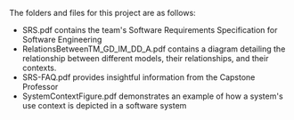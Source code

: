 The folders and files for this project are as follows:

- SRS.pdf contains the team's Software Requirements Specification for Software Engineering
- RelationsBetweenTM_GD_IM_DD_A.pdf contains a diagram detailing the relationship between different models, their relationships, and their contexts.
- SRS-FAQ.pdf provides insightful information from the Capstone Professor
- SystemContextFigure.pdf demonstrates an example of how a system's use context is depicted in a software system